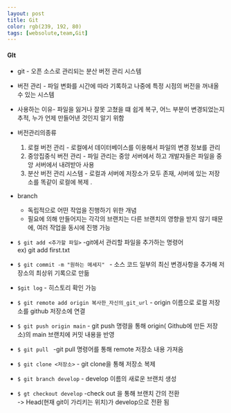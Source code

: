 ```yaml
---
layout: post
title: Git
color: rgb(239, 192, 80)
tags: [websolute,team,Git]
---
```


#### GIt 

* git - 오픈 소스로 관리되는 분산 버전 관리 시스템  

* 버전 관리 - 파일 변화를 시간에 따라 기록하고 나중에 특정 시점의 버전을 꺼내올 수 있는 시스템
* 사용하는 이유- 파일을 잃거나 잘못 고쳤을 떄 쉽게 복구, 어느 부분이 변경되었는지 추적, 누가 언제 만들어낸 것인지 알기 위함
* 버전관리의종류
    1. 로컬 버전 관리 - 로컬에서 데이터베이스를 이용해서 파일의 변경 정보를 관리
    2. 중앙집중식 버전 관리 - 파일 관리는 중앙 서버에서 하고 개발자들은 파일을 중앙 서버에서 내려받아 사용
    3. 분산 버전 관리 시스템 - 로컬과 서버에 저장소가 모두 존재, 서버에 있는 저장소를 똑같이 로컬에 복제 . 


* branch 
    - 독립적으로 어떤 작업을 진행하기 위한 개념
    - 필요에 의해 만들어지는 각각의 브랜치는 다른 브랜치의 영향을 받지 않기 때문에, 여러 작업을 동시에 진행 가능 


* `$ git add <추가할 파일>` -git에서 관리할 파일을 추가하는 명령어    
ex) git add first.txt

* `$ git commit -m "원하는 메세지" ` - 소스 코드 일부의 최신 변경사항을 추가해 저장소의 최상위 기록으로 만듦     

* `$git log` - 히스토리 확인 가능  

* `$ git remote add origin 복사한_자신의_git_url` - origin 이름으로 로컬 저장소를 github 저장소에 연결  

* `$ git push origin main` - git push 명령을 통해 origin( Github에 만든 저장소)의 main 브랜치에 커밋 내용을 반영  

* `$ git pull ` -git pull 명령어를 통해 remote 저장소 내용 가져옴  

* `$ git clone <저장소>` - git clone을 통해 저장소 복제  

* `$ git branch develop` - develop 이름의 새로운 브랜치 생성   

* `$ gt checkout develop` -check out 을 통해 브랜치 간의 전환  
    -> Head(현재 git이 가리키는 위치)가 develop으로 전환 됨

